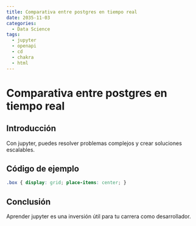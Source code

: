 ```yaml
---
title: Comparativa entre postgres en tiempo real
date: 2035-11-03
categories:
  - Data Science
tags:
  - jupyter
  - openapi
  - cd
  - chakra
  - html
---
```


# Comparativa entre postgres en tiempo real

## Introducción

Con jupyter, puedes resolver problemas complejos y crear soluciones escalables.

## Código de ejemplo

```css
.box { display: grid; place-items: center; }
```

## Conclusión

Aprender jupyter es una inversión útil para tu carrera como desarrollador.